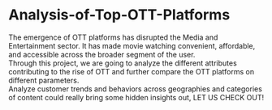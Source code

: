 # Analysis-of-Top-OTT-Platforms
The emergence of OTT platforms has disrupted the Media and Entertainment sector. It has made movie watching convenient, affordable, and accessible across the broader segment of the user. 
<br> Through this project, we are going to analyze the different attributes contributing to the rise of OTT and further compare the OTT platforms on different parameters.
<br> Analyze customer trends and behaviors across geographies and categories of content could really bring some hidden insights out, LET US CHECK OUT!
